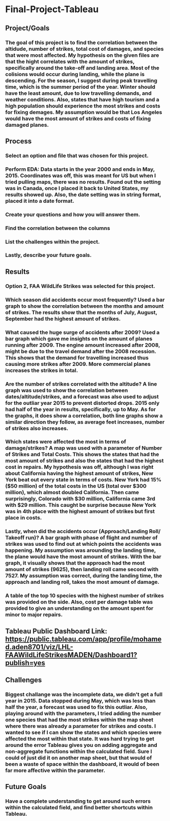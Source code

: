 # Final-Project-Tableau

## Project/Goals
### The goal of this project is to find the correlation between the altidude, number of strikes, total cost of damages, and species that were most affected. My hypothesis on the given files are that the hight correlates with the amount of strikes, specifically around the take-off and landing area. Most of the colisions would occur during landing, while the plane is descending. For the season, I suggest during peak travelling time, which is the summer period of the year. Winter should have the least amount, due to low travelling demands, and weather conditions. Also, states that have high tourism and a high population should experience the most strikes and costs for fixing demages. My assumption would be that Los Angeles would have the most amount of strikes and costs of fixing damaged planes.

## Process
### Select an option and file that was chosen for this project.
### Perform EDA: Data starts in the year 2000 and ends in May, 2015. Coordinates was off, this was meant for US but when I tried pulling maps, there was no results. Found out the setting was in Canada, once I placed it back to United States, my results showed up. Also, the date setting was in string format, placed it into a date format.
### Create your questions and how you will answer them.
### Find the correlation between the columns
### List the challenges within the project.
### Lastly, describe your future goals.

## Results

### Option 2, FAA WildLife Strikes was selected for this project.

### Which season did accidents occur most frequently? Used a bar graph to show the correlation between the months and amount of strikes. The results show that the months of July, August, September had the highest amount of strikes.

### What caused the huge surge of accidents after 2009? Used a bar graph which gave me insights on the amount of planes running after 2009. The engine amount increased after 2008, might be due to the travel demand after the 2008 recession. This shows that the demand for travelling increased thus causing more strikes after 2009. More commercial planes increases the strikes in total.

### Are the number of strikes correlated with the altitude? A line graph was used to show the correlation between dates/altitude/strikes, and a forecast was also used to adjust for the outliar year 2015 to prevent distorted drops. 2015 only had half of the year in results, specifically, up to May. As for the graphs, it does show a correlation, both line graphs show a similar direction they follow, as average feet increases, number of strikes also increases. 

### Which states were affected the most in terms of damage/strikes? A map was used with a parameter of Number of Strikes and Total Costs. This shows the states that had the most amount of strikes and also the states that had the highest cost in repairs. My hypothesis was off, although I was right about California having the highest amount of strikes, New York beat out every state in terms of costs. New York had 15% ($50 million) of the total costs in the US (total over $300 million), which almost doubled California. Then came surprisingly, Colorado with $30 million, California came 3rd with $29 million. This caught be surprise because New York was in 4th place with the highest amount of strikes but first place in costs.

### Lastly, when did the accidents occur (Approach/Landing Roll/ Takeoff run)? A bar graph with phase of flight and number of strikes was used to find out at which points the accidents was happening. My assumption was arounding the landing time, the plane would have the most amount of strikes. With the bar graph, it visually shows that the approach had the most amount of strikes (9625), then landing roll came second with 7527. My assumption was correct, during the landing time, the approach and landing roll, takes the most amount of damage.

### A table of the top 10 species with the highest number of strikes was provided on the side. Also, cost per damage table was provided to give an understanding on the amount spent for minor to major repairs.

## Tableau Public Dashboard Link: https://public.tableau.com/app/profile/mohamed.aden8701/viz/LHL-FAAWildLifeStrikesMADEN/Dashboard1?publish=yes

## Challenges 
### Biggest challange was the incomplete data, we didn't get a full year in 2015. Data stopped during May, which was less than half the year, a forecast was used to fix this outliar. Also, playing around with the parameters, I tried adding the number one species that had the most strikes within the map sheet where there was already a parameter for strikes and costs. I wanted to see if I can show the states and which species were affected the most within that state. It was hard trying to get around the error Tableau gives you on adding aggregate and non-aggregate functions within the calculated field. Sure I could of just did it on another map sheet, but that would of been a waste of space within the dashboard, it would of been far more affective within the parameter.

## Future Goals
### Have a complete understanding to get around such errors within the calculated field, and find better shortcuts within Tableau.
